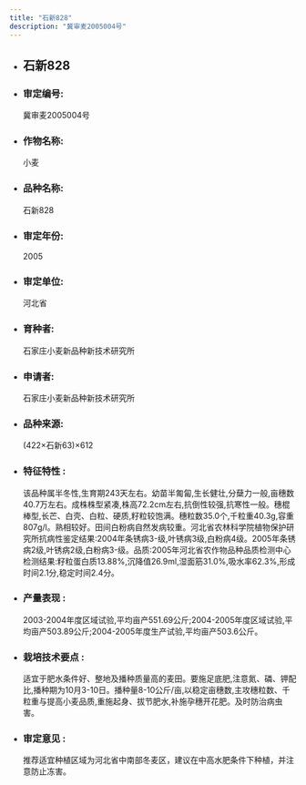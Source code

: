 ```yaml
---
title: "石新828"
description: "冀审麦2005004号"
---
```

* ## 石新828
* ###  审定编号:  
   冀审麦2005004号

*  ### 作物名称:  
   小麦

*   ###  品种名称: 
    石新828

*   ### 审定年份: 
    2005

*   ### 审定单位:  
    河北省

*   ### 育种者:  
    石家庄小麦新品种新技术研究所

*   ### 申请者:  
    石家庄小麦新品种新技术研究所

*   ### 品种来源:  
    (422×石新63)×612

*   ### 特征特性 : 
    该品种属半冬性,生育期243天左右。幼苗半匍匐,生长健壮,分蘖力一般,亩穗数40.7万左右。成株株型紧凑,株高72.2cm左右,抗倒性较强,抗寒性一般。穗棍棒型,长芒、白壳、白粒、硬质,籽粒较饱满。穗粒数35.0个,千粒重40.3g,容重807g/l。熟相较好。田间白粉病自然发病较重。河北省农林科学院植物保护研究所抗病性鉴定结果:2004年条锈病3-级,叶锈病3级,白粉病4级。2005年条锈病2级,叶锈病2级,白粉病3-级。品质:2005年河北省农作物品种品质检测中心检测结果:籽粒蛋白质13.88%,沉降值26.9ml,湿面筋31.0%,吸水率62.3%,形成时间2.1分,稳定时间2.4分。

*   ### 产量表现 : 
    2003-2004年度区域试验,平均亩产551.69公斤;2004-2005年度区域试验,平均亩产503.89公斤;2004-2005年度生产试验,平均亩产503.6公斤。

*   ### 栽培技术要点 : 
    适宜于肥水条件好、整地及播种质量高的麦田。要施足底肥,注意氮、磷、钾配比,播种期为10月3-10日。播种量8-10公斤/亩,以稳定亩穗数,主攻穗粒数、千粒重与提高小麦品质,重施起身、拔节肥水,补施孕穗开花肥。及时防治病虫害。

*   ### 审定意见 : 
    推荐适宜种植区域为河北省中南部冬麦区，建议在中高水肥条件下种植，并注意防止冻害。
